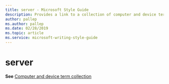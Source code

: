 ```yaml
---
title: server - Microsoft Style Guide
description: Provides a link to a collection of computer and device terms along with their appropriate usage including 'server'.
author: pallep
ms.author: pallep
ms.date: 02/28/2019
ms.topic: article
ms.service: microsoft-writing-style-guide
---
```


# server

**See** [Computer and device term collection](~/a-z-word-list-term-collections/term-collections/computer-device-terms.md)
